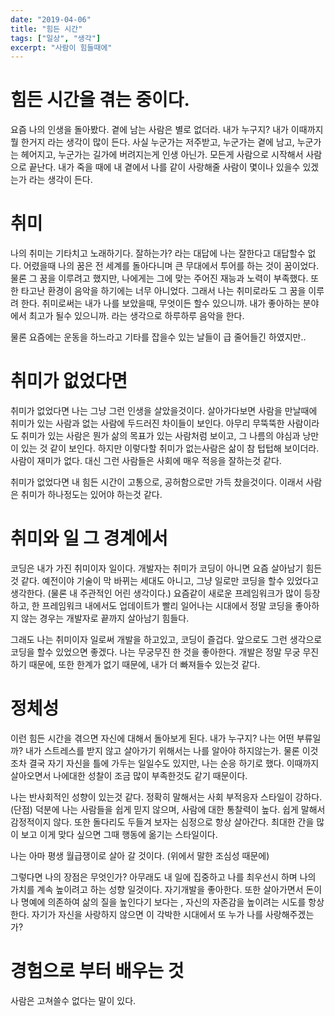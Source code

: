 ```yaml
---
date: "2019-04-06"
title: "힘든 시간"
tags: ["일상", "생각"]
excerpt: "사람이 힘들때에"
---
```


# 힘든 시간을 겪는 중이다.

요즘 나의 인생을 돌아봤다. 곁에 남는 사람은 별로 없더라. 내가 누구지? 내가 이때까지 뭘 한거지 라는 생각이 많이 든다.
사실 누군가는 저주받고, 누군가는 곁에 남고, 누군가는 헤어지고, 누군가는 길가에 버려지는게 인생 아닌가.
모든게 사람으로 시작해서 사람으로 끝난다. 내가 죽을 때에 내 곁에서 나를 같이 사랑해줄 사람이 몇이나 있을수 있겠는가 라는 생각이 든다.

# 취미

나의 취미는 기타치고 노래하기다. 잘하는가? 라는 대답에 나는 잘한다고 대답할수 없다. 어렸을때 나의 꿈은 전 세계를 돌아다니며 큰 무대에서 투어를 하는 것이 꿈이었다.
물론 그 꿈을 이루려고 했지만, 나에게는 그에 맞는 주어진 재능과 노력이 부족했다. 또한 타고난 환경이 음악을 하기에는 너무 아니었다.
그래서 나는 취미로라도 그 꿈을 이루려 한다. 취미로써는 내가 나를 보았을때, 무엇이든 할수 있으니까. 내가 좋아하는 분야에서 최고가 될수 있으니까. 라는 생각으로 하루하루 음악을 한다.

물론 요즘에는 운동을 하느라고 기타를 잡을수 있는 날들이 급 줄어들긴 하였지만..

# 취미가 없었다면

취미가 없었다면 나는 그냥 그런 인생을 살았을것이다. 살아가다보면 사람을 만날때에 취미가 있는 사람과 없는 사람에 두드러진 차이들이 보인다.
아무리 무뚝뚝한 사람이라도 취미가 있는 사람은 뭔가 삶의 목표가 있는 사람처럼 보이고, 그 나름의 야심과 낭만이 있는 것 같이 보인다.
하지만 이렇다할 취미가 없는사람은 삶이 참 텁텁해 보이더라. 사람이 재미가 없다. 대신 그런 사람들은 사회에 매우 적응을 잘하는것 같다.

취미가 없었다면 내 힘든 시간이 고통으로, 공허함으로만 가득 찼을것이다. 이래서 사람은 취미가 하나정도는 있어야 하는것 같다.

# 취미와 일 그 경계에서

코딩은 내가 가진 취미이자 일이다. 개발자는 취미가 코딩이 아니면 요즘 살아남기 힘든것 같다. 예전이야 기술이 막 바뀌는 세대도 아니고, 그냥 일로만 코딩을 할수 있었다고 생각한다. (물론 내 주관적인 어린 생각이다.)
요즘같이 새로운 프레임워크가 많이 등장하고, 한 프레임워크 내에서도 업데이트가 빨리 일어나는 시대에서 정말 코딩을 좋아하지 않는 경우는 개발자로 끝까지 살아남기 힘들다.

그래도 나는 취미이자 일로써 개발을 하고있고, 코딩이 즐겁다. 앞으로도 그런 생각으로 코딩을 할수 있었으면 좋겠다.
나는 무궁무진 한 것을 좋아한다. 개발은 정말 무궁 무진 하기 때문에, 또한 한계가 없기 때문에, 내가 더 빠져들수 있는것 같다.

# 정체성

이런 힘든 시간을 겪으면 자신에 대해서 돌아보게 된다. 내가 누구지? 나는 어떤 부류일까? 내가 스트레스를 받지 않고 살아가기 위해서는 나를 알아야 하지않는가. 물론 이것 조차 결국 자기 자신을 틀에 가두는 일일수도 있지만, 나는 순응 하기로 했다. 이때까지 살아오면서 나에대한 성찰이 조금 많이 부족한것도 같기 때문이다.

나는 반사회적인 성향이 있는것 같다. 정확히 말해서는 사회 부적응자 스타일이 강하다. (단점)
덕분에 나는 사람들을 쉽게 믿지 않으며, 사람에 대한 통찰력이 높다. 쉽게 말해서 감정적이지 않다. 또한 돌다리도 두들겨 보자는 심정으로 항상 살아간다. 최대한 간을 많이 보고 이게 맞다 싶으면 그때 행동에 옮기는 스타일이다.

나는 아마 평생 월급쟁이로 살아 갈 것이다. (위에서 말한 조심성 때문에)

그렇다면 나의 장점은 무엇인가? 아무래도 내 일에 집중하고 나를 최우선시 하며 나의 가치를 계속 높이려고 하는 성향 일것이다.
자기개발을 좋아한다. 또한 살아가면서 돈이나 명예에 의존하여 삶의 질을 높인다기 보다는 , 자신의 자존감을 높이려는 시도를 항상 한다. 자기가 자신을 사랑하지 않으면 이 각박한 시대에서 또 누가 나를 사랑해주겠는가?

# 경험으로 부터 배우는 것

사람은 고쳐쓸수 없다는 말이 있다.
